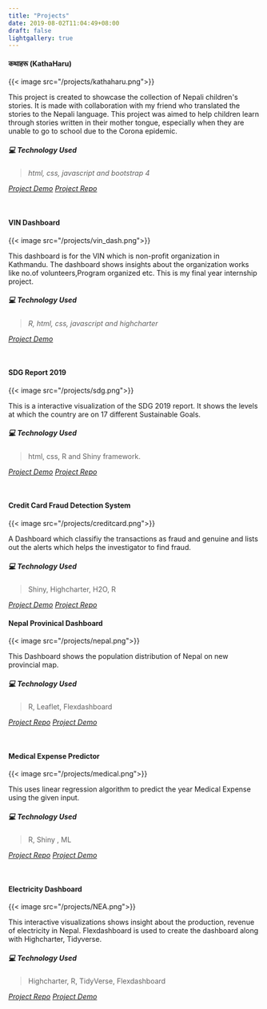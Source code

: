 ```yaml
---
title: "Projects"
date: 2019-08-02T11:04:49+08:00
draft: false
lightgallery: true
---
```


#### कथाहरू (KathaHaru)

{{< image src="/projects/kathaharu.png">}}

This project is created to showcase the collection of Nepali children's stories. It is made with collaboration with my friend who translated the stories to the Nepali language. This project was aimed to help children learn through stories written in their mother tongue, especially when they are unable to go to school due to the Corona epidemic.


##### :computer: *Technology Used*
 
 > *html, css, javascript and bootstrap 4*

 *[Project Demo](https://kathaharu.netlify.app/)*
 *[Project Repo](https://github.com/diwashrestha/StoryBook)*

</br>

#### VIN Dashboard

{{< image src="/projects/vin_dash.png">}}

This dashboard is for the VIN which is non-profit organization in Kathmandu. 
The dashboard shows insights about the organization works like no.of volunteers,Program organized etc. This is my final year internship project.

##### :computer: *Technology Used*
 
 > *R, html, css, javascript and highcharter*

 *[Project Demo](https://vindash.netlify.app/)*

</br>

#### SDG Report 2019

{{< image src="/projects/sdg.png">}}

This is a interactive visualization of the SDG 2019 report. It shows the levels at which the country are on 17 different Sustainable Goals.

##### :computer: *Technology Used*

> html, css, R and Shiny framework.

 *[Project Demo](https://diwashrestha.shinyapps.io/SDG_Report_2019/)* 
 *[Project Repo](https://github.com/diwashrestha/SDGs_Dashboard)*


</br>

#### Credit Card Fraud Detection System

{{< image src="/projects/creditcard.png">}}

A Dashboard which classifiy the transactions as fraud and genuine and lists out the alerts which helps the investigator to find fraud.

##### :computer: *Technology Used*

> Shiny, Highcharter,  H2O, R

 *[Project Demo](https://diwashrestha.shinyapps.io/credit-card-fraud-detector/)* 
 *[Project Repo](https://github.com/diwashrestha/Credit-Card-Fraud-Detection)*
</br>

#### Nepal Provinical Dashboard

{{< image src="/projects/nepal.png">}}

This Dashboard shows the population distribution of Nepal on new provincial map.

##### :computer: *Technology Used*

> R, Leaflet, Flexdashboard

*[Project Repo](https://github.com/diwashrestha/Naxapp/)* 
 *[Project Demo](https://diwashrestha.github.io/naxapp_preview/)* 

</br>

#### Medical Expense Predictor

{{< image src="/projects/medical.png">}}

This uses linear regression algorithm to predict the year Medical Expense using the given input.

##### :computer: *Technology Used*
> R, Shiny , ML

 *[Project Repo](https://github.com/diwashrestha/Medical_Expense_Predictor)* 
 *[Project Demo](https://diwashrestha.shinyapps.io/Medical_Expense_Predictor/)*

</br>

#### Electricity Dashboard

{{< image src="/projects/NEA.png">}}

This interactive visualizations shows insight about the production, revenue of electricity in Nepal. Flexdashboard is used to create the dashboard along with Highcharter, Tidyverse.

##### :computer: *Technology Used*
> Highcharter, R, TidyVerse, Flexdashboard

 *[Project Repo](https://github.com/diwashrestha/Electric-Dashboard)* 
  *[Project Demo](https://diwashrestha.github.io/Project/Electricity_Dashboard.html)* 

